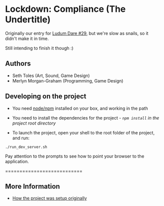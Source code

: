 Lockdown: Compliance (The Undertitle)
===========================

Originally our entry for [Ludum Dare #29](http://www.ludumdare.com/compo/ludum-dare-29/), but we're slow as snails, so it didn't make it in time.

Still intending to finish it though :)

## Authors

- Seth Toles (Art, Sound, Game Design)
- Merlyn Morgan-Graham (Programming, Game Design)

## Developing on the project

- You need [node/npm](http://nodejs.org/) installed on your box, and working in the path
- You need to install the dependencies for the project - *`npm install` in the project root directory*

- To launch the project, open your shell to the root folder of the project, and run:
```
./run_dev_server.sh
```

Pay attention to the prompts to see how to point your browser to the application.

===========================

## More Information

- [How the project was setup originally](https://github.com/kavika13/get-rekt/wiki/Original-Project-Setup)

